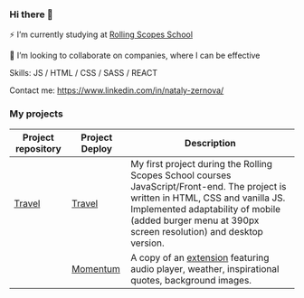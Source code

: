 ### Hi there 👋

⚡ I’m currently studying at [Rolling Scopes School](https://github.com/rolling-scopes-school)

🔭 I’m looking to collaborate on companies, where I can be effective

Skills: JS / HTML / CSS / SASS / REACT


Contact me: https://www.linkedin.com/in/nataly-zernova/

### My projects
| Project repository   |Project Deploy  | Description |
| ----------- | ----------- | ----------- |
| [Travel](https://github.com/zena7/travel)| [Travel](https://rolling-scopes-school.github.io/zena7-JSFEPRESCHOOL2022Q2/travel/)       |My first project during the Rolling Scopes School courses JavaScript/Front-end. The project is written in HTML, CSS and vanilla JS.  Implemented adaptability of mobile (added burger menu at 390px screen resolution) and desktop version.
| | [Momentum](https://teal-lamington-6f0e45.netlify.app) |A copy of an [extension](https://chrome.google.com/webstore/detail/momentum/laookkfknpbbblfpciffpaejjkokdgca) featuring audio player, weather, inspirational quotes, background images. |


<!--
**zena7/zena7** is a ✨ _special_ ✨ repository because its `README.md` (this file) appears on your GitHub profile.

Here are some ideas to get you started:

- 🔭 I’m currently working on ...
- 🌱 I’m currently learning ...
- 👯 I’m looking to collaborate on ...
- 🤔 I’m looking for help with ...
- 💬 Ask me about ...
- 📫 How to reach me: ...
- 😄 Pronouns: ...
- ⚡ Fun fact: ...
-->
